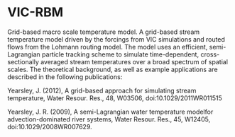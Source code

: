 # VIC-RBM
Grid-based macro scale temperature model. A  grid-based stream temperature model driven by the forcings from VIC simulations
and routed flows from the Lohmann routing model.  The model uses an efficient, semi-Lagrangian particle tracking scheme to
simulate time-dependent, cross-sectionally averaged stream  temperatures over a broad spectrum of spatial scales.  The
theoretical background, as well as example applications are described in the following publications:

Yearsley, J. (2012), A grid-based approach for simulating stream temperature, Water Resour. Res.,
48, W03506, doi:10.1029/2011WR011515

Yearsley, J. R. (2009), A semi-Lagrangian water temperature modelfor advection-dominated river systems,
Water Resour. Res., 45, W12405, doi:10.1029/2008WR007629.
